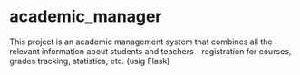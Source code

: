# academic_manager
This project is an academic management system that combines all the relevant information about students and teachers -
registration for courses, grades tracking, statistics, etc.
(usig Flask)
